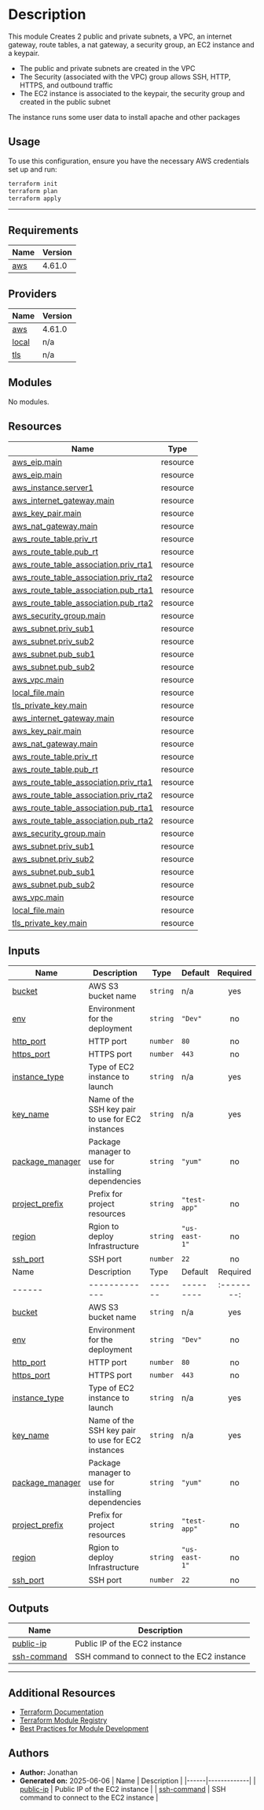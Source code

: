 <!-- BEGIN_TF_DOCS -->

# Description

This module Creates 2 public and private subnets, a VPC, an internet gateway, route tables, a nat gateway, a security group, an EC2 instance and a keypair.

- The public and private subnets are created in the VPC
- The Security (associated with the VPC) group allows SSH, HTTP, HTTPS, and outbound traffic
- The EC2 instance is associated to the keypair, the security group and created in the public subnet

The instance runs some user data to install apache and other packages

## Usage

To use this configuration, ensure you have the necessary AWS credentials set up and run:

```bash
terraform init
terraform plan
terraform apply
```

---

## Requirements

| Name                                                   | Version |
| ------------------------------------------------------ | ------- |
| <a name="requirement_aws"></a> [aws](#requirement_aws) | 4.61.0  |

## Providers

| Name                                                   | Version |
| ------------------------------------------------------ | ------- |
| <a name="provider_aws"></a> [aws](#provider_aws)       | 4.61.0  |
| <a name="provider_local"></a> [local](#provider_local) | n/a     |
| <a name="provider_tls"></a> [tls](#provider_tls)       | n/a     |

## Modules

No modules.

## Resources

| Name                                                                                                                                         | Type     |
| -------------------------------------------------------------------------------------------------------------------------------------------- | -------- |
| [aws_eip.main](https://registry.terraform.io/providers/hashicorp/aws/4.61.0/docs/resources/eip)                                              | resource |
| [aws_eip.main](https://registry.terraform.io/providers/hashicorp/aws/4.61.0/docs/resources/eip)                                              | resource |
| [aws_instance.server1](https://registry.terraform.io/providers/hashicorp/aws/4.61.0/docs/resources/instance)                                 | resource |
| [aws_internet_gateway.main](https://registry.terraform.io/providers/hashicorp/aws/4.61.0/docs/resources/internet_gateway)                    | resource |
| [aws_key_pair.main](https://registry.terraform.io/providers/hashicorp/aws/4.61.0/docs/resources/key_pair)                                    | resource |
| [aws_nat_gateway.main](https://registry.terraform.io/providers/hashicorp/aws/4.61.0/docs/resources/nat_gateway)                              | resource |
| [aws_route_table.priv_rt](https://registry.terraform.io/providers/hashicorp/aws/4.61.0/docs/resources/route_table)                           | resource |
| [aws_route_table.pub_rt](https://registry.terraform.io/providers/hashicorp/aws/4.61.0/docs/resources/route_table)                            | resource |
| [aws_route_table_association.priv_rta1](https://registry.terraform.io/providers/hashicorp/aws/4.61.0/docs/resources/route_table_association) | resource |
| [aws_route_table_association.priv_rta2](https://registry.terraform.io/providers/hashicorp/aws/4.61.0/docs/resources/route_table_association) | resource |
| [aws_route_table_association.pub_rta1](https://registry.terraform.io/providers/hashicorp/aws/4.61.0/docs/resources/route_table_association)  | resource |
| [aws_route_table_association.pub_rta2](https://registry.terraform.io/providers/hashicorp/aws/4.61.0/docs/resources/route_table_association)  | resource |
| [aws_security_group.main](https://registry.terraform.io/providers/hashicorp/aws/4.61.0/docs/resources/security_group)                        | resource |
| [aws_subnet.priv_sub1](https://registry.terraform.io/providers/hashicorp/aws/4.61.0/docs/resources/subnet)                                   | resource |
| [aws_subnet.priv_sub2](https://registry.terraform.io/providers/hashicorp/aws/4.61.0/docs/resources/subnet)                                   | resource |
| [aws_subnet.pub_sub1](https://registry.terraform.io/providers/hashicorp/aws/4.61.0/docs/resources/subnet)                                    | resource |
| [aws_subnet.pub_sub2](https://registry.terraform.io/providers/hashicorp/aws/4.61.0/docs/resources/subnet)                                    | resource |
| [aws_vpc.main](https://registry.terraform.io/providers/hashicorp/aws/4.61.0/docs/resources/vpc)                                              | resource |
| [local_file.main](https://registry.terraform.io/providers/hashicorp/local/latest/docs/resources/file)                                        | resource |
| [tls_private_key.main](https://registry.terraform.io/providers/hashicorp/tls/latest/docs/resources/private_key)                              | resource |
| [aws_internet_gateway.main](https://registry.terraform.io/providers/hashicorp/aws/4.61.0/docs/resources/internet_gateway)                    | resource |
| [aws_key_pair.main](https://registry.terraform.io/providers/hashicorp/aws/4.61.0/docs/resources/key_pair)                                    | resource |
| [aws_nat_gateway.main](https://registry.terraform.io/providers/hashicorp/aws/4.61.0/docs/resources/nat_gateway)                              | resource |
| [aws_route_table.priv_rt](https://registry.terraform.io/providers/hashicorp/aws/4.61.0/docs/resources/route_table)                           | resource |
| [aws_route_table.pub_rt](https://registry.terraform.io/providers/hashicorp/aws/4.61.0/docs/resources/route_table)                            | resource |
| [aws_route_table_association.priv_rta1](https://registry.terraform.io/providers/hashicorp/aws/4.61.0/docs/resources/route_table_association) | resource |
| [aws_route_table_association.priv_rta2](https://registry.terraform.io/providers/hashicorp/aws/4.61.0/docs/resources/route_table_association) | resource |
| [aws_route_table_association.pub_rta1](https://registry.terraform.io/providers/hashicorp/aws/4.61.0/docs/resources/route_table_association)  | resource |
| [aws_route_table_association.pub_rta2](https://registry.terraform.io/providers/hashicorp/aws/4.61.0/docs/resources/route_table_association)  | resource |
| [aws_security_group.main](https://registry.terraform.io/providers/hashicorp/aws/4.61.0/docs/resources/security_group)                        | resource |
| [aws_subnet.priv_sub1](https://registry.terraform.io/providers/hashicorp/aws/4.61.0/docs/resources/subnet)                                   | resource |
| [aws_subnet.priv_sub2](https://registry.terraform.io/providers/hashicorp/aws/4.61.0/docs/resources/subnet)                                   | resource |
| [aws_subnet.pub_sub1](https://registry.terraform.io/providers/hashicorp/aws/4.61.0/docs/resources/subnet)                                    | resource |
| [aws_subnet.pub_sub2](https://registry.terraform.io/providers/hashicorp/aws/4.61.0/docs/resources/subnet)                                    | resource |
| [aws_vpc.main](https://registry.terraform.io/providers/hashicorp/aws/4.61.0/docs/resources/vpc)                                              | resource |
| [local_file.main](https://registry.terraform.io/providers/hashicorp/local/latest/docs/resources/file)                                        | resource |
| [tls_private_key.main](https://registry.terraform.io/providers/hashicorp/tls/latest/docs/resources/private_key)                              | resource |

## Inputs

| Name                                                                           | Description                                        | Type     | Default       |  Required  |
| ------------------------------------------------------------------------------ | -------------------------------------------------- | -------- | ------------- | :--------: |
| <a name="input_bucket"></a> [bucket](#input_bucket)                            | AWS S3 bucket name                                 | `string` | n/a           |    yes     |
| <a name="input_env"></a> [env](#input_env)                                     | Environment for the deployment                     | `string` | `"Dev"`       |     no     |
| <a name="input_http_port"></a> [http_port](#input_http_port)                   | HTTP port                                          | `number` | `80`          |     no     |
| <a name="input_https_port"></a> [https_port](#input_https_port)                | HTTPS port                                         | `number` | `443`         |     no     |
| <a name="input_instance_type"></a> [instance_type](#input_instance_type)       | Type of EC2 instance to launch                     | `string` | n/a           |    yes     |
| <a name="input_key_name"></a> [key_name](#input_key_name)                      | Name of the SSH key pair to use for EC2 instances  | `string` | n/a           |    yes     |
| <a name="input_package_manager"></a> [package_manager](#input_package_manager) | Package manager to use for installing dependencies | `string` | `"yum"`       |     no     |
| <a name="input_project_prefix"></a> [project_prefix](#input_project_prefix)    | Prefix for project resources                       | `string` | `"test-app"`  |     no     |
| <a name="input_region"></a> [region](#input_region)                            | Rgion to deploy Infrastructure                     | `string` | `"us-east-1"` |     no     |
| <a name="input_ssh_port"></a> [ssh_port](#input_ssh_port)                      | SSH port                                           | `number` | `22`          |     no     |
| Name                                                                           | Description                                        | Type     | Default       |  Required  |
| ------                                                                         | -------------                                      | ------   | ---------     | :--------: |
| <a name="input_bucket"></a> [bucket](#input_bucket)                            | AWS S3 bucket name                                 | `string` | n/a           |    yes     |
| <a name="input_env"></a> [env](#input_env)                                     | Environment for the deployment                     | `string` | `"Dev"`       |     no     |
| <a name="input_http_port"></a> [http_port](#input_http_port)                   | HTTP port                                          | `number` | `80`          |     no     |
| <a name="input_https_port"></a> [https_port](#input_https_port)                | HTTPS port                                         | `number` | `443`         |     no     |
| <a name="input_instance_type"></a> [instance_type](#input_instance_type)       | Type of EC2 instance to launch                     | `string` | n/a           |    yes     |
| <a name="input_key_name"></a> [key_name](#input_key_name)                      | Name of the SSH key pair to use for EC2 instances  | `string` | n/a           |    yes     |
| <a name="input_package_manager"></a> [package_manager](#input_package_manager) | Package manager to use for installing dependencies | `string` | `"yum"`       |     no     |
| <a name="input_project_prefix"></a> [project_prefix](#input_project_prefix)    | Prefix for project resources                       | `string` | `"test-app"`  |     no     |
| <a name="input_region"></a> [region](#input_region)                            | Rgion to deploy Infrastructure                     | `string` | `"us-east-1"` |     no     |
| <a name="input_ssh_port"></a> [ssh_port](#input_ssh_port)                      | SSH port                                           | `number` | `22`          |     no     |

## Outputs

| Name                                                                 | Description                                |
| -------------------------------------------------------------------- | ------------------------------------------ |
| <a name="output_public-ip"></a> [public-ip](#output_public-ip)       | Public IP of the EC2 instance              |
| <a name="output_ssh-command"></a> [ssh-command](#output_ssh-command) | SSH command to connect to the EC2 instance |

---

## Additional Resources

- [Terraform Documentation](https://developer.hashicorp.com/terraform/docs)
- [Terraform Module Registry](https://registry.terraform.io/)
- [Best Practices for Module Development](https://developer.hashicorp.com/terraform/language/modules/develop)

## Authors

- **Author:** Jonathan
- **Generated on:** 2025-06-06
| Name | Description |
|------|-------------|
| <a name="output_public-ip"></a> [public-ip](#output_public-ip) | Public IP of the EC2 instance |
| <a name="output_ssh-command"></a> [ssh-command](#output_ssh-command) | SSH command to connect to the EC2 instance |
<!-- END_TF_DOCS -->
